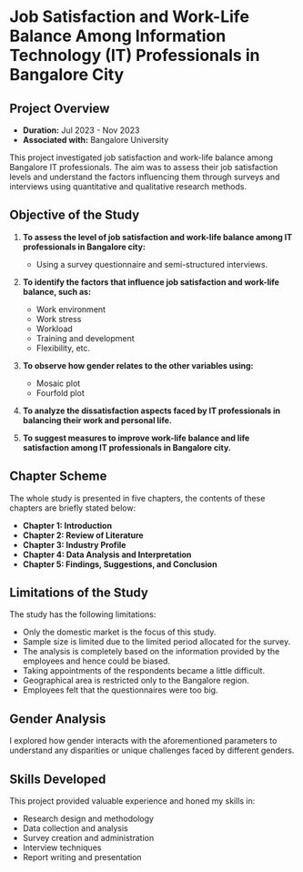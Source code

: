 # Job Satisfaction and Work-Life Balance Among Information Technology (IT) Professionals in Bangalore City

## Project Overview

- **Duration:** Jul 2023 - Nov 2023
- **Associated with:** Bangalore University

This project investigated job satisfaction and work-life balance among Bangalore IT professionals. The aim was to assess their job satisfaction levels and understand the factors influencing them through surveys and interviews using quantitative and qualitative research methods.

## Objective of the Study

1. **To assess the level of job satisfaction and work-life balance among IT professionals in Bangalore city:**
   - Using a survey questionnaire and semi-structured interviews.

2. **To identify the factors that influence job satisfaction and work-life balance, such as:**
   - Work environment
   - Work stress
   - Workload
   - Training and development
   - Flexibility, etc.

3. **To observe how gender relates to the other variables using:**
   - Mosaic plot
   - Fourfold plot

4. **To analyze the dissatisfaction aspects faced by IT professionals in balancing their work and personal life.**

5. **To suggest measures to improve work-life balance and life satisfaction among IT professionals in Bangalore city.**

## Chapter Scheme

The whole study is presented in five chapters, the contents of these chapters are briefly stated below:

- **Chapter 1: Introduction**
- **Chapter 2: Review of Literature**
- **Chapter 3: Industry Profile**
- **Chapter 4: Data Analysis and Interpretation**
- **Chapter 5: Findings, Suggestions, and Conclusion**

## Limitations of the Study

The study has the following limitations:
- Only the domestic market is the focus of this study.
- Sample size is limited due to the limited period allocated for the survey.
- The analysis is completely based on the information provided by the employees and hence could be biased.
- Taking appointments of the respondents became a little difficult.
- Geographical area is restricted only to the Bangalore region.
- Employees felt that the questionnaires were too big.

## Gender Analysis

I explored how gender interacts with the aforementioned parameters to understand any disparities or unique challenges faced by different genders.

## Skills Developed

This project provided valuable experience and honed my skills in:
- Research design and methodology
- Data collection and analysis
- Survey creation and administration
- Interview techniques
- Report writing and presentation

